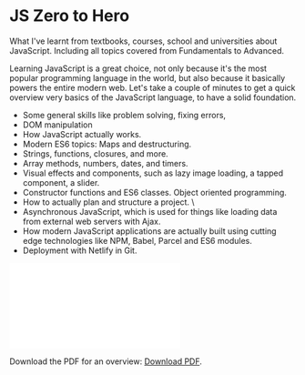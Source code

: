 # JS Zero to Hero
What I've learnt from textbooks, courses, school and universities about JavaScript. Including all topics covered from Fundamentals to Advanced.

Learning JavaScript is a great choice, not only because it's the most popular programming language in the world, but also because it basically powers the entire modern web. Let's take a couple of minutes to get a quick overview very basics of the JavaScript language, to have a solid foundation. 
- Some general skills like problem solving, fixing errors,
- DOM manipulation
- How JavaScript actually works.
- Modern ES6 topics: Maps and destructuring. 
- Strings, functions, closures, and more. 
- Array methods, numbers, dates, and timers.
- Visual effects and components, such as lazy image loading, a tapped component, a slider. 
- Constructor functions and ES6 classes. Object oriented programming. 
- How to actually plan and structure a project. \
- Asynchronous JavaScript, which is used for things like loading data from external web servers with Ajax. 
- How modern JavaScript applications are actually built using cutting edge technologies like NPM, Babel, Parcel and ES6 modules.
- Deployment with Netlify in Git.

<object data="[http://yoursite.com/the.pdf](https://github.com/jaytintran/javascript-zero-to-hero/files/9469989/javascript.pdf)" type="application/pdf" width="700px" height="700px">
    <embed src="[http://yoursite.com/the.pdf](https://github.com/jaytintran/javascript-zero-to-hero/files/9469989/javascript.pdf)">
        <p>Download the PDF for an overview: <a href="http://yoursite.com/the.pdf">Download PDF</a>.</p>
    </embed>
</object>
